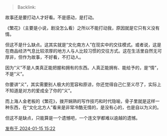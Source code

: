 > Backlink:

故事还是要打动人才好看。不是感动，是打动。  
  
《繁花》（主要是小说，剧没怎么看）之所以不能打动我，原因就是它只有义没有情。  
  
但这不是什么缺点。这其实就是“文化南方人”在现实中的交往模式。或者说，这是在商品经济气息比较浓厚的地方人与人比较习惯的交往方式。这在生活里自然无可厚非，但作为故事，不好看，不打动人。  
  
因为“义”不是人类真正能把握和拥有的东西。人真正能拥有、能给予的，是“情”，不是“义”。  
  
你要讲“义”，其实需要别人极大的宽容和原谅，你还觉得自己仁至义尽了，实际上不知道是对方的爱成全了你的“义”。  
  
而上海人金老板的《繁花》，拨开娴熟的写作技巧和时代隐喻，骨子里就是这样一种东西，在“文化北方人”看来是非常冷酷无情的，是没有心的，也是自以为义的。  
  
但这不是缺点，只能算是一个遗憾吧，一个连文学都难以逾越的遗憾。

[发布于 2024-01-15 15:22](//www.zhihu.com/pin/1730210659520901120)
